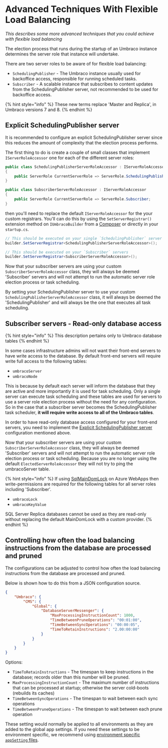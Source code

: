 # Advanced Techniques With Flexible Load Balancing

_This describes some more advanced techniques that you could achieve with flexible load balancing_

The election process that runs during the startup of an Umbraco instance determines the server role that instance will undertake.

There are two server roles to be aware of for flexible load balancing:

* `SchedulingPublisher` - The Umbraco instance usually used for backoffice access, responsible for running scheduled tasks.
* `Subscriber` - A scalable instance that subscribes to content updates from the SchedulingPublisher server, not recommended to be used for backoffice access.

{% hint style="info" %}
These new terms replace 'Master and Replica', in Umbraco versions 7 and 8.
{% endhint %}

## Explicit SchedulingPublisher server

It is recommended to configure an explicit SchedulingPublisher server since this reduces the amount of complexity that the election process performs.

The first thing to do is create a couple of small classes that implement `IServerRoleAccessor` one for each of the different server roles:

```csharp
public class SchedulingPublisherServerRoleAccessor : IServerRoleAccessor
{
    public ServerRole CurrentServerRole => ServerRole.SchedulingPublisher;
}

public class SubscriberServerRoleAccessor : IServerRoleAccessor
{
    public ServerRole CurrentServerRole => ServerRole.Subscriber;
}
```

then you'll need to replace the default `IServerRoleAccessor` for the your custom registrars. You'll can do this by using the `SetServerRegistrar()` extension method on `IUmbracoBuilder` from a [Composer](../../../../implementation/composing.md) or directly in your `startup.cs`.

```csharp
// This should be executed on your single `SchedulingPublisher` server
builder.SetServerRegistrar<SchedulingPublisherServerRoleAccessor>();

// This should be executed on your `Subscriber` servers
builder.SetServerRegistrar<SubscriberServerRoleAccessor>();
```

Now that your subscriber servers are using your custom `SubscriberServerRoleAccessor` class, they will always be deemed 'Subscriber' servers and will not attempt to run the automatic server role election process or task scheduling.

By setting your SchedulingPublisher server to use your custom `SchedulingPublisherServerRoleAccessor` class, it will always be deemed the 'SchedulingPublisher' and will always be the one that executes all task scheduling.

## Subscriber servers - Read-only database access

{% hint style="info" %}
This description pertains only to Umbraco database tables
{% endhint %}

In some cases infrastructure admins will not want their front-end servers to have write access to the database. By default front-end servers will require write full access to the following tables:

* `umbracoServer`
* `umbracoNode`

This is because by default each server will inform the database that they are active and more importantly it is used for task scheduling. Only a single server can execute task scheduling and these tables are used for servers to use a server role election process without the need for any configuration. So in the case that a subscriber server becomes the SchedulingPublisher task scheduler, **it will require write access to all of the Umbraco tables**.

In order to have read-only database access configured for your front-end servers, you need to implement the [Explicit SchedulingPublisher server](flexible-advanced.md#explicit-schedulingpublisher-server) configuration mentioned above.

Now that your subscriber servers are using your custom `SubscriberServerRoleAccessor` class, they will always be deemed 'Subscriber' servers and will not attempt to run the automatic server role election process or task scheduling. Because you are no longer using the default `ElectedServerRoleAccessor` they will not try to ping the umbracoServer table.

{% hint style="info" %}
If using [SqlMainDomLock](azure-web-apps.md#appdomain-synchronization) on Azure WebApps then write-permissions are required for the following tables for all server roles including 'Subscriber'.

* `umbracoLock`
* `umbracoKeyValue`

SQL Server Replica databases cannot be used as they are read-only without replacing the default MainDomLock with a custom provider.
{% endhint %}

## Controlling how often the load balancing instructions from the database are processed and pruned

The configurations can be adjusted to control how often the load balancing instructions from the database are processed and pruned.

Below is shown how to do this from a JSON configuration source.

```json
{
    "Umbraco": {
        "CMS": {
            "Global": {
                "DatabaseServerMessenger": {
                    "MaxProcessingInstructionCount": 1000,
                    "TimeBetweenPruneOperations": "00:01:00",
                    "TimeBetweenSyncOperations": "00:00:05",
                    "TimeToRetainInstructions": "2.00:00:00"
                }
            }
        }
    }
}
```

Options:

* `TimeToRetainInstructions` - The timespan to keep instructions in the database; records older than this number will be pruned.
* `MaxProcessingInstructionCount` - The maximum number of instructions that can be processed at startup; otherwise the server cold-boots (rebuilds its caches)
* `TimeBetweenSyncOperations` - The timespan to wait between each sync operations
* `TimeBetweenPruneOperations` - The timespan to wait between each prune operation

These setting would normally be applied to all environments as they are added to the global app settings. If you need these settings to be environment specific, we recommend using [environment specific `appSetting` files](../../../../reference/configuration/#managing-configuration).
